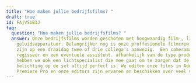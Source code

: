 ```yaml
---
title: "Hoe maken jullie bedrijfsfilms? "
draft: true
id: FAjVSbB1J
faq:
  question: "Hoe maken jullie bedrijfsfilms? "
  answer: Onze bedrijfsfilms worden geschoten met hoogwaardig film-, licht- en
    geluidsapparatuur. Belangrijker nog is onze proffesionele filmcrew. Vaak
    zijn op een draaidag twee of drie collega's aanwezig.  Een cameraman,
    regisseur en een eventuele assistent. afhankelijk van de type productie
    hebben we ook een lichtspecialist die mee gaat om te zorgen dat de
    belichting op de set altijd perfect is. We editen onze films in Adobe
    Premiere Pro en onze editors zijn ervaren en beschikken over veel vakkennis.
---
```

